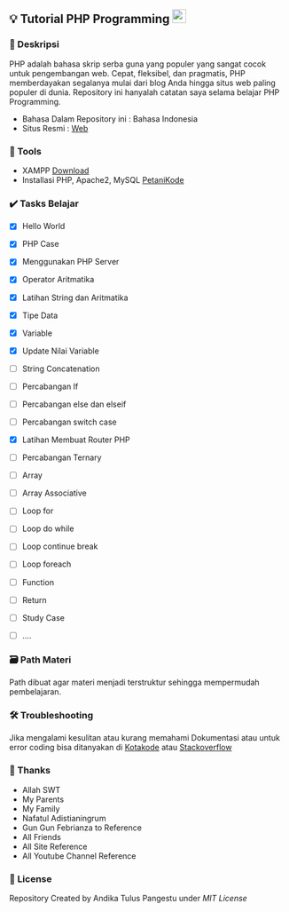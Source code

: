 ## 💡 Tutorial PHP Programming <img src="https://cdn3.iconfinder.com/data/icons/popular-services-brands/512/php-256.png" width="25px" height="25px">

### 📝 Deskripsi 
PHP adalah bahasa skrip serba guna yang populer yang sangat cocok untuk pengembangan web. Cepat, fleksibel, dan pragmatis, 
PHP memberdayakan segalanya mulai dari blog Anda hingga situs web paling populer di dunia.
Repository ini hanyalah catatan saya selama belajar PHP Programming.

- Bahasa Dalam Repository ini : Bahasa Indonesia
- Situs Resmi : [Web](https://www.javascript.com/ "Pergi ke Official Page")

### 🎒 Tools
- XAMPP [Download](https://www.apachefriends.org/) 
- Installasi PHP, Apache2, MySQL [PetaniKode](https://www.petanikode.com/pemrograman-web-di-linux/)

### ✔️ Tasks Belajar 

- [x] Hello World
- [x] PHP Case
- [x] Menggunakan PHP Server
- [x] Operator Aritmatika
- [x] Latihan String dan Aritmatika
- [x] Tipe Data
- [x] Variable
- [x] Update Nilai Variable
- [ ] String Concatenation
- [ ] Percabangan If
- [ ] Percabangan else dan elseif
- [ ] Percabangan switch case
- [x] Latihan Membuat Router PHP
- [ ] Percabangan Ternary
- [ ] Array
- [ ] Array Associative
- [ ] Loop for
- [ ] Loop do while
- [ ] Loop continue break
- [ ] Loop foreach
- [ ] Function
- [ ] Return
- [ ] Study Case
- [ ] ....


### 🗃️ Path Materi 
Path dibuat agar materi menjadi terstruktur sehingga mempermudah pembelajaran.


### 🛠️ Troubleshooting
Jika mengalami kesulitan atau kurang memahami Dokumentasi atau untuk error coding bisa ditanyakan di [Kotakode](kotakode.com) atau [Stackoverflow](stackoverflow.com)

### 🙏 Thanks 
- Allah SWT
- My Parents
- My Family
- Nafatul Adistianingrum
- Gun Gun Febrianza to Reference
- All Friends
- All Site Reference
- All Youtube Channel Reference

### 🔐 License 
Repository Created by Andika Tulus Pangestu under *MIT License*
